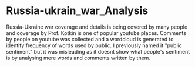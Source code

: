 # Russia-ukrain_war_Analysis

Russia-Ukraine war coverage and details is being covered by many people and coverage by Prof. Kotkin is one of popular youtube places. Comments by people on youtube was collected and a wordcloud is generated to identify frequency of words used by public.
I previously named it "public sentiment" but it was misleading as it doesnt show what people's sentiment is by analysing mere words and comments written by them. 
